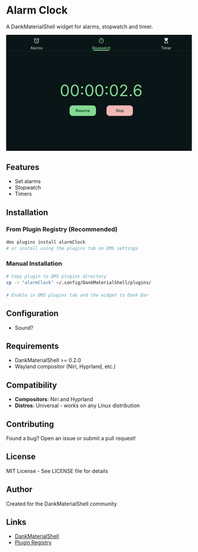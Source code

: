 # Alarm Clock

A DankMaterialShell widget for alarms, stopwatch and timer.

![Stopwatch screenshot](screenshot.png)

## Features

- Set alarms
- Stopwatch
- Timers

## Installation

### From Plugin Registry (Recommended)
```bash
dms plugins install alarmClock
# or install using the plugins tab on DMS settings
```

### Manual Installation
```bash
# Copy plugin to DMS plugins directory
cp -r "alarmClock" ~/.config/DankMaterialShell/plugins/

# Enable in DMS plugins tab and the widget to Dank Bar
```

## Configuration

- Sound?

## Requirements

- DankMaterialShell >= 0.2.0
- Wayland compositor (Niri, Hyprland, etc.)

## Compatibility

- **Compositors**: Niri and Hyprland
- **Distros**: Universal - works on any Linux distribution

## Contributing

Found a bug? Open an issue or submit a pull request!

## License

MIT License - See LICENSE file for details

## Author

Created for the DankMaterialShell community

## Links

- [DankMaterialShell](https://github.com/AvengeMedia/DankMaterialShell)
- [Plugin Registry](https://github.com/AvengeMedia/dms-plugin-registry)

